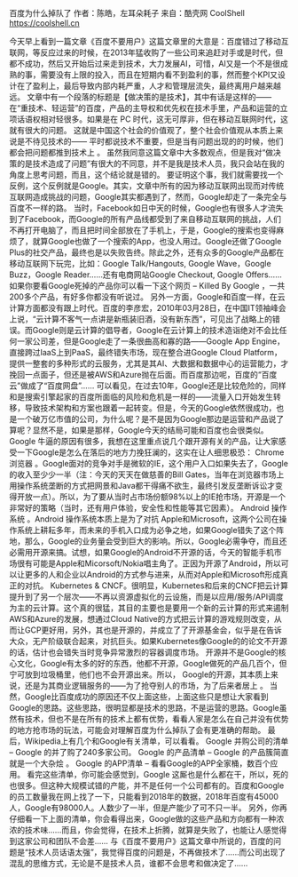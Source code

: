 百度为什么掉队了
作者：陈皓，左耳朵耗子
来自：酷壳网 CoolShell https://coolshell.cn

今天早上看到一篇文章《百度不要用户》这篇文章里的大意是：百度错过了移动互联网，等反应过来的时候，在2013年猛收购了一些公司来追赶对手或是时代，但都不成功，然后又开始后过来走到技术，大力发展AI，可惜，AI又是一个不是很成熟的事，需要没有上限的投入，而且在短期内看不到盈利的事，然而整个KPI又设计在了盈利上，最后导致内部内耗严重，人才和管理层流失，最终离用户越来越远。
文章中有一个段落的标题是【做决策的是技术】，其中有话是这样的——
在“重技术、轻运营”的百度，产品的主导权和优先权在技术手里，产品和运营的立项话语权相对轻很多。如果是在 PC 时代，这无可厚非，但在移动互联网时代，这就有很大的问题。
这就是中国这个社会的价值观了，整个社会价值观从本质上来说是不待见技术的—— 平时都说技术不重要，但是当有问题出现的的时候，他们都会把问题都推到技术上 。
虽然我同意这篇文章中大多数观点，但是我对“做决策的是技术造成了问题”有很大的不同意，并不是我是技术人员，我只会站在我的角度上思考问题，而且，这个结论就是错的。
要证明这个事，我们就需要找一个反例，这个反例就是Google。其实，文章中所有的因为移动互联网出现而对传统互联网造成挑战的问题，Google其实都遇到了，然而，Google却走了一条完全与百度不一样的路。
当时，Facebook如日中天的时候，Google也有很多人才流失到了Facebook，而Google的所有产品线都受到了来自移动互联网的挑战，人们不再打开电脑了，而且把时间全部放在了手机上，于是，Google的搜索也变得麻烦了，就算Google也做了一个搜索的App，也没人用过。Google还做了Google Plus的社交产品，最终也是以失败告终。除此之外，还有众多的Google产品都在移动互联网下玩完，比如：Google Talk/Hangouts, Google Wave，Google Buzz，Google Reader……还有电商网站Google Checkout, Google Offers……如果你要看Google死掉的产品你可以看一下这个网页 – Killed By Google ，一共200多个产品，有好多你都没有听说过。
另外一方面，Google和百度一样，在云计算方面都没有跟上时代。百度的李彦宏，2010年03月28日，在中国IT领袖峰会上说，“云计算不客气一点讲是新瓶装旧酒，没有新东西”，可见出了战略上的错误。而Google则是云计算的倡导者，Google在云计算上的技术造诣绝对不会比任何一家公司差，但是Google走了一条很曲高和寡的路——Google App Engine，直接跨过IaaS上到PaaS，最终错失市场，现在整合进Google Cloud Platform，提供一整套的多种形式的云服务，尤其是其AI、大数据和数据中心的运营能力，才挽回一点面子，但还是被AWS和Azure抛在后面。而百度那边呢，百度的“百度云”做成了“百度网盘”……
可以看见，在过去10年，Google还是比较危险的，同样和是搜索引擎起家的百度所面临的风险和危机是一样的——流量入口开始发生转移，导致技术架构和方案也跟着一起转变。但是，今天的Google依然很成功，也是一个破万亿市值的公司，为什么呢？是不是因为Google那边是运营和产品说了算呢？显然不是，如果是那样，Google今天的结局可能和百度也会很类似。
Google 牛逼的原因有很多，我想在这里重点说几个跟开源有关的产品，让大家感受一下Google是怎么在落后的地方力挽狂澜的，这实在让人细思极恐：
Chrome浏览器 。Google面对的竞争对手是微软的IE，这个用户入口如果失去了，Google的收入至少少一半（注：今天的天天在做慈善的Bill Gates，当年在浏览器市场上用操作系统垄断的方式把网景和Java都干得痛不欲生，最终引发反垄断诉讼才变得开放一点）。所以，为了要从当时占市场份额98%以上的IE抢市场，开源是一个非常好的策略（当时，还有用户体验，安全性和性能等其它因素）。
Android 操作系统 。Android 操作系统本质上是为了对抗 Apple和Microsoft，这两个公司在操作系统上耕耘多年，而未来的手机入口成为必争之地，如果Google错失了这个阵地，那么，Google的业务量会受到巨大的影响。所以，Google必需争夺，而且还必需用开源来搞。试想，如果Google的Android不开源的话，今天的智能手机市场很有可能是Apple和Micorsoft/Nokia唱主角了。正因为开源了Android，所以可以让更多的人和企业以Android的方式参与进来，从而对Apple和Microsoft形成真正的对抗。
Kubernetes & CNCF。很明显，Kubernetes和后来的CNCF把云计算提升到了另一个层次——不再以资源虚拟化的云设施，而是以应用/服务/API调度为主的云计算。这个真的很猛，其目的主要也是要用一个新的云计算的形式来遏制AWS和Azure的发展，想通过Cloud Native的方式把云计算的游戏规则改变，从而让GCP更好用，另外，其也是开源的，并成立了了开源基金会，似乎是在告诉大众，无产阶级联合起来，对抗巨头。如果Kubernetes像Google的的论文不开源的话，估计也会错失当时竞争异常激烈的容器调度市场。
开源并不是Google的核心文化，Google有太多的好的东西，他都不开源，Google做死的产品几百个，但宁可放到垃圾桶里，他们也不会开源出来。所以， Google的开源，其本质上来说，还是为其商业逻辑服务的——为了抢夺别人的市场，为了后来者居上 。
当然，Google比百度成功的原因还不仅上面这些，上面这些只是想让大家看到Google的思路。这些思路，很明显都是技术的思路，不是运营的思路。Google虽然有技术，但也不是在所有的技术上都有优势，看看人家是怎么在自己并没有优势的地方抢市场的玩法，可能会对理解百度为什么掉队了会有更准确的帮助。
最后，Wikipedia上有几个和Google有关清单，可以看看。
Google 并购公司的清单 – Google 的并了购了240多家公司。 Google 的产品清单 – Google 的产品簇简直就是一个大杂烩 。 Google 的APP清单 – 看看Google的APP全家桶，数百个应用。
看完这些清单，你可能会感觉到，Google 这厮也是什么都在干，所以，死的也很多。但这种大规模试错的产能，并不是任何一个公司都有的。百度和Google的员工数量我在网上找了一下，只能看到2018年的数据，2018年百度有45000人，Google有98000人。人数少了一半，但是产能少了可不只一半。
另外，你再仔细看一下上面的清单，你会看得出来，Google做的这些产品和方向都有一种浓浓的技术味……而且，你会觉得，在技术上折腾，就算是失败了，也能让人感觉得到这家公司和团队不会差……
与《百度不要用户》这篇文章中所说的，百度的问题是“技术人员话语太强”，我觉得百度的问题是，不再做技术了……而公司出现了混乱的思维方式，无论是不是技术人员，谁都不会思考和做决定了……
